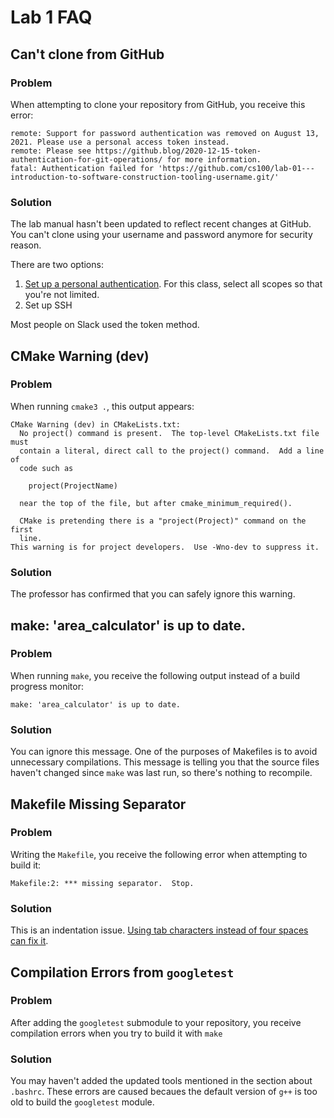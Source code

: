 Lab 1 FAQ
=========

## Can't clone from GitHub

### Problem

When attempting to clone your repository from GitHub, you receive this error:

```
remote: Support for password authentication was removed on August 13, 2021. Please use a personal access token instead.
remote: Please see https://github.blog/2020-12-15-token-authentication-for-git-operations/ for more information.
fatal: Authentication failed for 'https://github.com/cs100/lab-01---introduction-to-software-construction-tooling-username.git/'
```

### Solution

The lab manual hasn't been updated to reflect recent changes at GitHub. You can't clone using your username and password anymore for security reason.

There are two options:

 1. [Set up a personal authentication](https://github.com/settings/tokens). For this class, select all scopes so that you're not limited.
 2. Set up SSH

Most people on Slack used the token method.


## CMake Warning (dev)

### Problem

When running `cmake3 .`, this output appears:

```
CMake Warning (dev) in CMakeLists.txt:
  No project() command is present.  The top-level CMakeLists.txt file must
  contain a literal, direct call to the project() command.  Add a line of
  code such as

    project(ProjectName)

  near the top of the file, but after cmake_minimum_required().

  CMake is pretending there is a "project(Project)" command on the first
  line.
This warning is for project developers.  Use -Wno-dev to suppress it.
```

### Solution

The professor has confirmed that you can safely ignore this warning.


## make: 'area_calculator' is up to date.

### Problem

When running `make`, you receive the following output instead of a build progress monitor:

```
make: 'area_calculator' is up to date.
```

### Solution

You can ignore this message. One of the purposes of Makefiles is to avoid unnecessary compilations. This message is telling you that the source files haven't changed since `make` was last run, so there's nothing to recompile.


## Makefile Missing Separator

### Problem

Writing the `Makefile`, you receive the following error when attempting to build it:

```
Makefile:2: *** missing separator.  Stop.
```

### Solution

This is an indentation issue. [Using tab characters instead of four spaces can fix it](https://stackoverflow.com/a/14109796).


## Compilation Errors from `googletest`

### Problem

After adding the `googletest` submodule to your repository, you receive compilation errors when you try to build it with `make`

### Solution

You may haven't added the updated tools mentioned in the section about `.bashrc`. These errors are caused becaues the default version of `g++` is too old to build the `googletest` module.
